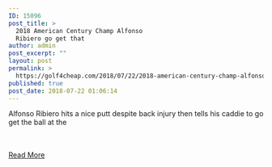```yaml
---
ID: 15096
post_title: >
  2018 American Century Champ Alfonso
  Ribiero go get that
author: admin
post_excerpt: ""
layout: post
permalink: >
  https://golf4cheap.com/2018/07/22/2018-american-century-champ-alfonso-ribiero-go-get-that/
published: true
post_date: 2018-07-22 01:06:14
---
```

<p>Alfonso Ribiero hits a nice putt despite back injury then tells his caddie to go get the ball at the</p><br><br><a href="https://www.golfchannel.com/video/injured-ribiero-sinks-putt-then-tells-caddie-get/">Read More</a>